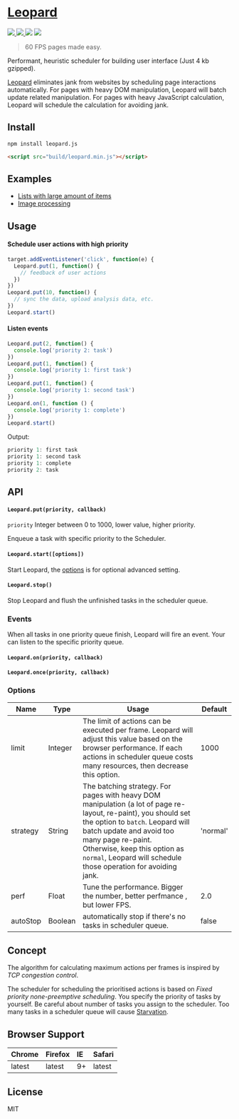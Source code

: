 # [Leopard](http://changbenny.github.io/leopard/)

<a href='https://travis-ci.org/changbenny/leopard'>
  <img src='https://img.shields.io/travis/changbenny/leopard.svg'>
</a>
<a href='https://coveralls.io/github/changbenny/leopard?branch=master'>
  <img src='https://img.shields.io/coveralls/changbenny/leopard.svg'>
</a>
<img src='https://img.shields.io/npm/v/leopard.js.svg'>
<img src='https://img.shields.io/npm/l/leopard.js.svg?maxAge=2592000'>

> 60 FPS pages made easy.

Performant, heuristic scheduler for building user interface (Just 4 kb gzipped).

[Leopard](http://changbenny.github.io/leopard/) eliminates jank from websites by scheduling page interactions automatically. For pages with heavy DOM manipulation, Leopard will batch update related manipulation. For pages with heavy JavaScript calculation, Leopard will schedule the calculation for avoiding jank.

## Install

```sh
npm install leopard.js
```

```html
<script src="build/leopard.min.js"></script>
```

## Examples

- [Lists with large amount of items](http://changbenny.github.io/leopard/demo/)
- [Image processing](http://changbenny.github.io/leopard/demo/image.html)

## Usage

#### Schedule user actions with high priority

```javascript
target.addEventListener('click', function(e) {
  Leopard.put(1, function() {
    // feedback of user actions
  })
})
Leopard.put(10, function() {
  // sync the data, upload analysis data, etc.
})
Leopard.start()
```

#### Listen events

```javascript
Leopard.put(2, function() {
  console.log('priority 2: task')
})
Leopard.put(1, function() {
  console.log('priority 1: first task')
})
Leopard.put(1, function() {
  console.log('priority 1: second task')
})
Leopard.on(1, function () {
  console.log('priority 1: complete')
})
Leopard.start()

```

Output:

```javascript
priority 1: first task
priority 1: second task
priority 1: complete
priority 2: task
```



## API

#### `Leopard.put(priority, callback)`

`priority` Integer between 0 to 1000, lower value, higher priority.

Enqueue a task with specific priority to the Scheduler.

#### `Leopard.start([options])`

Start Leopard, the [options](#options) is for optional advanced setting.

#### `Leopard.stop()`

Stop Leopard and flush the unfinished tasks in the scheduler queue.

### Events

When all tasks in one priority queue finish, Leopard will fire an event. Your can listen to the specific priority queue.

#### `Leopard.on(priority, callback)`

#### `Leopard.once(priority, callback)`

### Options

| Name     | Type    | Usage                                    | Default  |
| -------- | ------- | ---------------------------------------- | -------- |
| limit    | Integer | The limit of actions can be executed per frame. Leopard will adjust this value based on the browser performance. If each actions in scheduler queue costs many resources, then decrease this option. | 1000     |
| strategy | String  | The batching strategy. For pages with heavy DOM manipulation (a lot of page re-layout, re-paint), you should set the option to `batch`. Leopard will batch update and avoid too many page re-paint. Otherwise, keep this option as `normal`, Leopard will schedule those operation for avoiding jank. | 'normal' |
| perf     | Float   | Tune the performance. Bigger the number, better perfmance , but lower FPS. | 2.0      |
| autoStop | Boolean | automatically stop if there's no tasks in scheduler queue. | false    |

## Concept

The algorithm for calculating maximum actions per frames is inspired by *TCP congestion control*. 

The scheduler for scheduling the prioritised actions is based on *Fixed priority none-preemptive scheduling*. You specify the priority of tasks by yourself. Be careful about number of tasks you assign to the scheduler. Too many tasks in a scheduler queue will cause [Starvation](https://en.wikipedia.org/wiki/Starvation_(computer_science)).



## Browser Support

| Chrome | Firefox | IE   | Safari |
| :----- | :------ | :--- | :----- |
| latest | latest  | 9+   | latest |

## License

MIT


